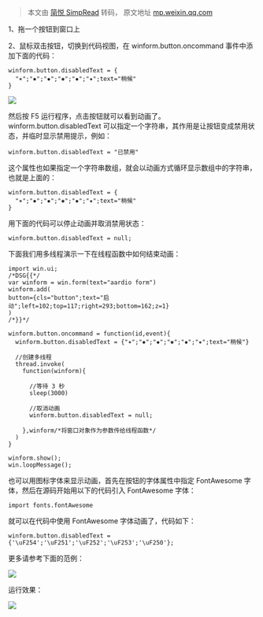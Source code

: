 > 本文由 [简悦 SimpRead](http://ksria.com/simpread/) 转码， 原文地址 [mp.weixin.qq.com](https://mp.weixin.qq.com/s?__biz=MzA3Njc1MDU0OQ==&mid=2650931928&idx=1&sn=88fba31f6607ec09800a11a7e18b8e17&chksm=84aa2962b3dda0745a829350032de2d1f1e9001d9c3cef95aa58ce3fb3388cdc17009b46fd97&cur_album_id=2209804829378543621&scene=189#wechat_redirect)

1、拖一个按钮到窗口上

2、鼠标双击按钮，切换到代码视图，在 winform.button.oncommand 事件中添加下面的代码：  

```
winform.button.disabledText = {
  "✶";"✸";"✹";"✺";"✹";"✷";text="稍候"
}
```

![](https://mmbiz.qpic.cn/sz_mmbiz_gif/8Bia8Vd22gBPXxAzU7cPpI3Db5cKEP4IruquMHDSIFZOCsYE8d2D9laI4OQ7yHftOg8aLzka2pWC7ouicTdCQqeg/640?wx_fmt=gif)  

然后按 F5 运行程序，点击按钮就可以看到动画了。  
winform.button.disabledText 可以指定一个字符串，其作用是让按钮变成禁用状态，并临时显示禁用提示，例如：

```
winform.button.disabledText = "已禁用"
```

这个属性也如果指定一个字符串数组，就会以动画方式循环显示数组中的字符串，也就是上面的：

```
winform.button.disabledText = {
  "✶";"✸";"✹";"✺";"✹";"✷";text="稍候"
} 
```

用下面的代码可以停止动画并取消禁用状态：  

```
winform.button.disabledText = null;
```

下面我们用多线程演示一下在线程函数中如何结束动画：

```
import win.ui;
/*DSG{{*/
var winform = win.form(text="aardio form")
winform.add(
button={cls="button";text="启 动";left=102;top=117;right=293;bottom=162;z=1}
)
/*}}*/

winform.button.oncommand = function(id,event){
  winform.button.disabledText = {"✶";"✸";"✹";"✺";"✹";"✷";text="稍候"} 
  
  //创建多线程
  thread.invoke( 
    function(winform){
      
      //等待 3 秒
      sleep(3000)
      
      //取消动画
      winform.button.disabledText = null;
      
    },winform/*将窗口对象作为参数传给线程函数*/
  )
}

winform.show();
win.loopMessage();
```

也可以用图标字体来显示动画，首先在按钮的字体属性中指定 FontAwesome 字体，然后在源码开始用以下的代码引入 FontAwesome 字体：

```
import fonts.fontAwesome
```

就可以在代码中使用 FontAwesome 字体动画了，代码如下：  

```
winform.button.disabledText = {'\uF254';'\uF251';'\uF252';'\uF253';'\uF250'};
```

  
更多请参考下面的范例：  

![](https://mmbiz.qpic.cn/sz_mmbiz_png/8Bia8Vd22gBPXxAzU7cPpI3Db5cKEP4IrO8S859kxSLOSDe2HHydEVicqeVg1YmGUcyMvA3v8CcE5NrwyYUeeyuQ/640?wx_fmt=png)

  
运行效果：  

![](https://mmbiz.qpic.cn/sz_mmbiz_gif/8Bia8Vd22gBPXxAzU7cPpI3Db5cKEP4Irhcb5QNfhG4vzCRu66wQBfvUA5X4yqSuBic2owwky9WCOBuuNQpUQOkg/640?wx_fmt=gif)